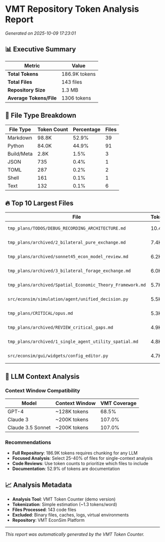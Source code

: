 # VMT Repository Token Analysis Report

*Generated on 2025-10-09 17:23:01*

## 📊 Executive Summary

| Metric | Value |
|--------|--------|
| **Total Tokens** | 186.9K tokens |
| **Total Files** | 143 files |
| **Repository Size** | 1.3 MB |
| **Average Tokens/File** | 1306 tokens |

## 📄 File Type Breakdown

| File Type | Token Count | Percentage | Files |
|-----------|-------------|------------|-------|
| Markdown | 98.8K | 52.9% | 39 |
| Python | 84.0K | 44.9% | 91 |
| Build/Meta | 2.8K | 1.5% | 3 |
| JSON | 735 | 0.4% | 1 |
| TOML | 287 | 0.2% | 2 |
| Shell | 161 | 0.1% | 1 |
| Text | 132 | 0.1% | 6 |

## 🔥 Top 10 Largest Files

| File | Tokens | Size |
|------|--------|------|
| `tmp_plans/TODOS/DEBUG_RECORDING_ARCHITECTURE.md` | 10.4K | 0.1 MB |
| `tmp_plans/archived/2_bilateral_pure_exchange.md` | 7.4K | 0.0 MB |
| `tmp_plans/archived/sonnet45_econ_model_review.md` | 6.2K | 0.0 MB |
| `tmp_plans/archived/3_bilateral_forage_exchange.md` | 6.0K | 0.0 MB |
| `tmp_plans/archived/Spatial_Economic_Theory_Framework.md` | 5.7K | 0.0 MB |
| `src/econsim/simulation/agent/unified_decision.py` | 5.5K | 0.0 MB |
| `tmp_plans/CRITICAL/opus.md` | 5.3K | 0.0 MB |
| `tmp_plans/archived/REVIEW_critical_gaps.md` | 4.9K | 0.0 MB |
| `tmp_plans/archived/1_single_agent_utility_spatial.md` | 4.8K | 0.0 MB |
| `src/econsim/gui/widgets/config_editor.py` | 4.7K | 0.1 MB |


## 🤖 LLM Context Analysis

### Context Window Compatibility

| Model | Context Window | VMT Coverage |
|-------|---------------|--------------|
| GPT-4 | ~128K tokens | 68.5% |
| Claude 3 | ~200K tokens | 107.0% |
| Claude 3.5 Sonnet | ~200K tokens | 107.0% |

### Recommendations

- **Full Repository**: 186.9K tokens requires chunking for any LLM
- **Focused Analysis**: Select 25-40% of files for single-context analysis
- **Code Reviews**: Use token counts to prioritize which files to include
- **Documentation**: 52.9% of tokens are documentation

## 📈 Analysis Metadata

- **Analysis Tool**: VMT Token Counter (demo version)
- **Tokenization**: Simple estimation (~1.3 tokens/word)
- **Files Processed**: 143 code files
- **Excluded**: Binary files, caches, logs, virtual environments
- **Repository**: VMT EconSim Platform

---

*This report was automatically generated by the VMT Token Counter.*
